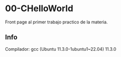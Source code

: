 # 00-CHelloWorld
Front page al primer trabajo practico de la materia.

## Info
Compilador: gcc (Ubuntu 11.3.0-1ubuntu1~22.04) 11.3.0
